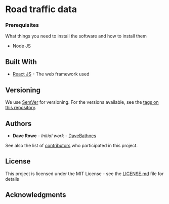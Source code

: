 # Road traffic data

### Prerequisites

What things you need to install the software and how to install them

- Node JS

## Built With

* [React JS](https://reactjs.org/) - The web framework used

## Versioning

We use [SemVer](http://semver.org/) for versioning. For the versions available, see the [tags on this repository](https://github.com/your/project/tags). 

## Authors

* **Dave Rowe** - *Initial work* - [DaveBathnes](https://github.com/DaveBathnes)

See also the list of [contributors](https://github.com/your/project/contributors) who participated in this project.

## License

This project is licensed under the MIT License - see the [LICENSE.md](LICENSE.md) file for details

## Acknowledgments
